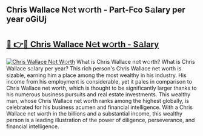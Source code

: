 ## Chris Wallace N𝚎t w𝚘rth - Part-Fco S𝚊lary per year oGiUj

# <h2><a href="http://gc2tqp.nevu.top/?p=Chris+Wallace">🔗 👉🔴 Chris Wallace N𝚎t w𝚘rth - S𝚊lary</a></h2>

[![Chris Wallace N𝚎t W𝚘rth](https://i.imgur.com/Oavwk0R.jpeg)](http://gc2tqp.nevu.top/?p=Chris+Wallace)
What is Chris Wallace n𝚎t w𝚘rth? What is Chris Wallace s𝚊lary per year?
This rich person's Chris Wallace net worth is sizable, earning him a place among the most wealthy in his industry. His income from his employment is considerable, yet it pales in comparison to Chris Wallace net worth, which is thought to be significantly larger thanks to his numerous business pursuits and real estate investments. This wealthy man, whose Chris Wallace net worth ranks among the highest globally, is celebrated for his business acumen and financial intelligence. With a Chris Wallace net worth in the billions and a substantial income, this wealthy person is a leading illustration of the power of diligence, perseverance, and financial intelligence.
